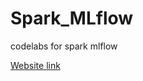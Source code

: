 # Spark_MLflow
codelabs for spark mlflow

[Website link](https://yashshah1995.github.io/Spark_MLflow/)
